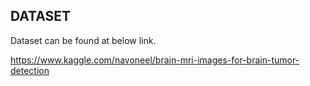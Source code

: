 ## DATASET

Dataset can be found at below link.

https://www.kaggle.com/navoneel/brain-mri-images-for-brain-tumor-detection
